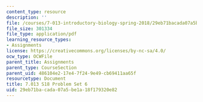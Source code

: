 ```yaml
---
content_type: resource
description: ''
file: /courses/7-013-introductory-biology-spring-2018/29eb71bacada07a5be1a18f179320e82_MIT7_013s18Pset6Q.pdf
file_size: 301334
file_type: application/pdf
learning_resource_types:
- Assignments
license: https://creativecommons.org/licenses/by-nc-sa/4.0/
ocw_type: OCWFile
parent_title: Assignments
parent_type: CourseSection
parent_uid: 486104e2-17e4-7f24-9e49-cb69411aa65f
resourcetype: Document
title: 7.013 S18 Problem Set 6
uid: 29eb71ba-cada-07a5-be1a-18f179320e82
---
```

